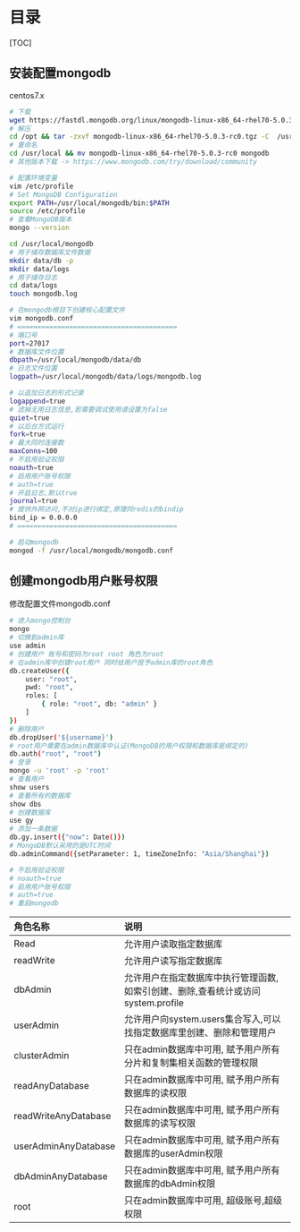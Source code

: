 # 目录

[TOC]

## 安装配置mongodb

centos7.x

```bash
# 下载
wget https://fastdl.mongodb.org/linux/mongodb-linux-x86_64-rhel70-5.0.3-rc0.tgz -P /opt
# 解压
cd /opt && tar -zxvf mongodb-linux-x86_64-rhel70-5.0.3-rc0.tgz -C  /usr/local
# 重命名
cd /usr/local && mv mongodb-linux-x86_64-rhel70-5.0.3-rc0 mongodb
# 其他版本下载 -> https://www.mongodb.com/try/download/community
```

```bash
# 配置环境变量
vim /etc/profile
# Set MongoDB Configuration
export PATH=/usr/local/mongodb/bin:$PATH
source /etc/profile
# 查看MongoDB版本
mongo --version
```

```bash
cd /usr/local/mongodb
# 用于储存数据库文件数据
mkdir data/db -p
mkdir data/logs
# 用于储存日志
cd data/logs
touch mongodb.log
```

```bash
# 在mongodb根目下创建核心配置文件
vim mongodb.conf
# ========================================
# 端口号
port=27017
# 数据库文件位置
dbpath=/usr/local/mongodb/data/db
# 日志文件位置
logpath=/usr/local/mongodb/data/logs/mongodb.log

# 以追加日志的形式记录
logappend=true
# 滤掉无用日志信息,若需要调试使用请设置为false
quiet=true
# 以后台方式运行
fork=true
# 最大同时连接数
maxConns=100
# 不启用验证权限
noauth=true
# 启用用户账号权限
# auth=true
# 开启日志,默认true
journal=true
# 提供外网访问,不对ip进行绑定,原理同redis的bindip
bind_ip = 0.0.0.0
# ========================================
```

```bash
# 启动mongodb
mongod -f /usr/local/mongodb/mongodb.conf
```

## 创建mongodb用户账号权限

修改配置文件mongodb.conf

```bash
# 进入mongo控制台
mongo
# 切换到admin库
use admin
# 创建用户 账号和密码为root root 角色为root
# 在admin库中创建root用户 同时给用户授予admin库的root角色
db.createUser({
    user: "root",
    pwd: "root",
    roles: [
    	{ role: "root", db: "admin" }
    ]
})
# 删除用户
db.dropUser('${username}')
# root用户需要在admin数据库中认证(MongoDB的用户权限和数据库是绑定的)
db.auth("root", "root")
# 登录
mongo -u 'root' -p 'root'
# 查看用户
show users
# 查看所有的数据库
show dbs
# 创建数据库
use gy
# 添加一条数据
db.gy.insert({"now": Date()})
# MongoDB默认采用的是UTC时间
db.adminCommand({setParameter: 1, timeZoneInfo: "Asia/Shanghai"})
```

```bash
# 不启用验证权限
# noauth=true
# 启用用户账号权限
# auth=true
# 重启mongodb
```

| 角色名称             | 说明                                                         |
| :------------------- | :----------------------------------------------------------- |
| Read                 | 允许用户读取指定数据库                                       |
| readWrite            | 允许用户读写指定数据库                                       |
| dbAdmin              | 允许用户在指定数据库中执行管理函数,如索引创建、删除,查看统计或访问system.profile |
| userAdmin            | 允许用户向system.users集合写入,可以找指定数据库里创建、删除和管理用户 |
| clusterAdmin         | 只在admin数据库中可用, 赋予用户所有分片和复制集相关函数的管理权限 |
| readAnyDatabase      | 只在admin数据库中可用, 赋予用户所有数据库的读权限            |
| readWriteAnyDatabase | 只在admin数据库中可用, 赋予用户所有数据库的读写权限          |
| userAdminAnyDatabase | 只在admin数据库中可用, 赋予用户所有数据库的userAdmin权限     |
| dbAdminAnyDatabase   | 只在admin数据库中可用, 赋予用户所有数据库的dbAdmin权限       |
| root                 | 只在admin数据库中可用, 超级账号,超级权限                     |

